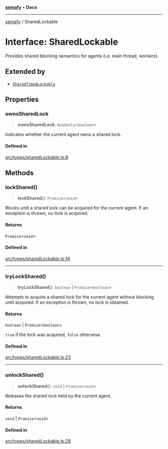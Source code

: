 [**semafy**](../README.md) • **Docs**

***

[semafy](../globals.md) / SharedLockable

# Interface: SharedLockable

Provides shared blocking semantics for agents (i.e. main thread, workers).

## Extended by

- [`SharedTimedLockable`](SharedTimedLockable.md)

## Properties

### ownsSharedLock

> **ownsSharedLock**: `Readonly`\<`boolean`\>

Indicates whether the current agent owns a shared lock.

#### Defined in

[src/types/sharedLockable.ts:8](https://github.com/havelessbemore/semafy/blob/8eba5886d3775a63da96eb7c166c6371edbbcfa1/src/types/sharedLockable.ts#L8)

## Methods

### lockShared()

> **lockShared**(): `Promise`\<`void`\>

Blocks until a shared lock can be acquired for the current
agent. If an exception is thrown, no lock is acquired.

#### Returns

`Promise`\<`void`\>

#### Defined in

[src/types/sharedLockable.ts:14](https://github.com/havelessbemore/semafy/blob/8eba5886d3775a63da96eb7c166c6371edbbcfa1/src/types/sharedLockable.ts#L14)

***

### tryLockShared()

> **tryLockShared**(): `boolean` \| `Promise`\<`boolean`\>

Attempts to acquire a shared lock for the current agent
without blocking until acquired. If an exception
is thrown, no lock is obtained.

#### Returns

`boolean` \| `Promise`\<`boolean`\>

`true` if the lock was acquired, `false` otherwise.

#### Defined in

[src/types/sharedLockable.ts:23](https://github.com/havelessbemore/semafy/blob/8eba5886d3775a63da96eb7c166c6371edbbcfa1/src/types/sharedLockable.ts#L23)

***

### unlockShared()

> **unlockShared**(): `void` \| `Promise`\<`void`\>

Releases the shared lock held by the current agent.

#### Returns

`void` \| `Promise`\<`void`\>

#### Defined in

[src/types/sharedLockable.ts:28](https://github.com/havelessbemore/semafy/blob/8eba5886d3775a63da96eb7c166c6371edbbcfa1/src/types/sharedLockable.ts#L28)
